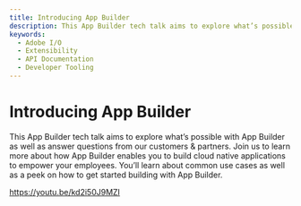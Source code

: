 ```yaml
---
title: Introducing App Builder
description: This App Builder tech talk aims to explore what’s possible with App Builder as well as answer questions from our customers & partners.  Join us to learn more about how App Builder enables you to build cloud native applications to empower your employees. You’ll learn about common use cases as well as a peek on how to get started building with App Builder.  
keywords:
  - Adobe I/O
  - Extensibility
  - API Documentation
  - Developer Tooling  
---
```


# Introducing App Builder

This App Builder tech talk aims to explore what’s possible with App Builder as well as answer questions from our customers & partners.  Join us to learn more about how App Builder enables you to build cloud native applications to empower your employees. You’ll learn about common use cases as well as a peek on how to get started building with App Builder.

<Media slots="video"/>

https://youtu.be/kd2i50J9MZI
